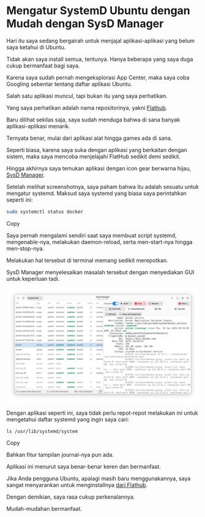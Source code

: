 # Mengatur SystemD Ubuntu dengan Mudah dengan SysD Manager

Hari itu saya sedang bergairah untuk menjajal aplikasi-aplikasi yang belum saya ketahui di Ubuntu.

Tidak akan saya install semua, tentunya. Hanya beberapa yang saya duga cukup bermanfaat bagi saya.

Karena saya sudah pernah mengeksplorasi App Center, maka saya coba Googling sebentar tentang daftar aplikasi Ubuntu.

Salah satu aplikasi muncul, tapi bukan itu yang saya perhatikan.

Yang saya perhatikan adalah nama repositorinya, yakni [Flathub](https://flathub.org).

Baru dilihat sekilas saja, saya sudah menduga bahwa di sana banyak aplikasi-aplikasi menarik.

Ternyata benar, mulai dari aplikasi alat hingga games ada di sana.

Seperti biasa, karena saya suka dengan aplikasi yang berkaitan dengan sistem, maka saya mencoba menjelajahi FlatHub sedikit demi sedikit.

Hingga akhirnya saya temukan aplikasi dengan icon gear berwarna hijau, [SysD Manager](https://flathub.org/apps/io.github.plrigaux.sysd-manager).

Setelah melihat screenshotnya, saya paham bahwa itu adalah sesuatu untuk mengatur systemd. Maksud saya systemd yang biasa saya perintahkan seperti ini:

```bash
sudo systemctl status docker
```

Copy

Saya pernah mengalami sendiri saat saya membuat script systemd, mengenable-nya, melakukan daemon-reload, serta men-start-nya hingga men-stop-nya.

Melakukan hal tersebut di terminal memang sedikit merepotkan.

SysD Manager menyelesaikan masalah tersebut dengan menyediakan GUI untuk keperluan tadi.

<p align="center">
    <img src="../media/Screenshot-from-2025-06-19-06-17-51.png?raw=true" alt="tampilan"/>
</p>

Dengan aplikasi seperti ini, saya tidak perlu repot-repot melakukan ini untuk mengetahui daftar systemd yang ingin saya cari:

```apacheconf
ls /usr/lib/systemd/system
```

Copy

Bahkan fitur tampilan journal-nya pun ada.

Aplikasi ini menurut saya benar-benar keren dan bermanfaat.

Jika Anda pengguna Ubuntu, apalagi masih baru menggunakannya, saya sangat menyarankan untuk menginstallnya [dari Flathub](https://flathub.org/apps/io.github.plrigaux.sysd-manager).

Dengan demikian, saya rasa cukup perkenalannya.

Mudah-mudahan bermanfaat.
